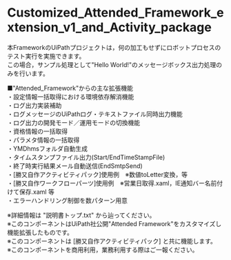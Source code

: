 # Customized_Attended_Framework_extension_v1_and_Activity_package
  
本FrameworkのUiPathプロジェクトは，何の加工もせずにロボットプロセスのテスト実行を実施できます。  
この場合，サンプル処理として"Hello World!"のメッセージボックス出力処理のみを行います。  

■"Attended_Framework"からの主な拡張機能  
・設定情報一括取得における環境依存解消機能  
・ログ出力実装補助  
・ログメッセージのUiPathログ・テキストファイル同時出力機能  
・ログ出力の開発モード／運用モードの切換機能  
・資格情報の一括取得  
・パラメタ情報の一括取得  
・YMDhmsフォルダ自動生成  
・タイムスタンプファイル出力(Start/EndTimeStampFile)  
・終了時実行結果メール自動送信(EndSmtpSend)  
・[勝又自作アクティビティパック]使用例　※数値toLetter変換，等  
・[勝又自作ワークフローパーツ]使用例　※営業日取得.xaml，IE通知バー名前付けて保存.xaml 等  
・エラーハンドリング制御を数パターン用意  

※詳細情報は "説明書トップ.txt" から辿ってください。  
※このコンポーネントはUiPath社公開"Attended Framework"をカスタマイズし機能拡張したものです。  
※このコンポーネントは [勝又自作アクティビティパック] と共に機能します。  
※このコンポーネントを商用利用，業務利用する際はご一報ください。
